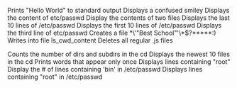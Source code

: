 Prints "Hello World" to standard output
Displays a confused smiley
Displays the content of etc/passwd
Display the contents of two files
Displays the last 10 lines of /etc/passwd
Displays the first 10 lines of /etc/passwd
Displays the third line of etc/passwd
Creates a file \*\\'"Best School"\'\\*$\?\*\*\*\*\*:)
Writes into file ls_cwd_content
Deletes all regular .js files

Counts the number of dirs and subdirs in the cd
Displays the newest 10 files in the cd
Prints words that appear only once
Displays lines containing "root"
Display the # of lines containing 'bin' in /etc/passwd
Displays lines containing "root" in /etc/passwd

